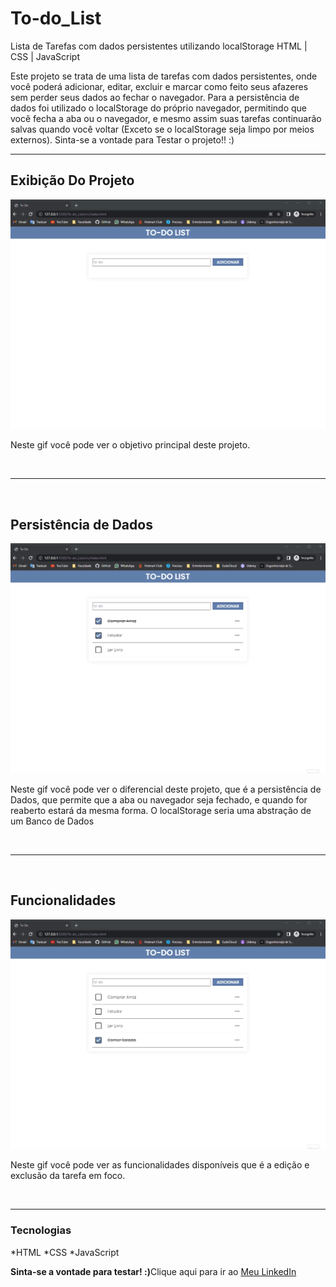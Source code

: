 # To-do_List
 
<p>Lista de Tarefas com dados persistentes utilizando localStorage HTML | CSS | JavaScript</p>

<p>Este projeto se trata de uma lista de tarefas com dados persistentes, onde você poderá adicionar, editar, excluir e marcar como feito seus afazeres sem perder seus dados ao fechar o navegador. Para a persistência de dados foi utilizado o localStorage do próprio navegador, permitindo que você fecha a aba ou o navegador, e mesmo assim suas tarefas continuarão salvas quando você voltar (Exceto se o localStorage seja limpo por meios externos). Sinta-se a vontade para Testar o projeto!! :)</p>

<hr>

<h2>Exibição Do Projeto</h2>
<img src="./Images/gifs/exibicaoTo-do.gif">
<p>Neste gif você pode ver o objetivo principal deste projeto.</p>
<br>
<hr>
<br>
<h2>Persistência de Dados</h2>
<img src="./Images/gifs/persistenciaDados.gif">
<p>Neste gif você pode ver o diferencial deste projeto, que é a persistência de Dados, que permite que a aba ou navegador seja fechado, e quando for reaberto estará da mesma forma. O localStorage seria uma abstração de um Banco de Dados</p>
<br>
<hr>
<br>
<h2>Funcionalidades</h2>
<img src="./Images/gifs/funcoes.gif">
<p>Neste gif você pode ver as funcionalidades disponíveis que é a edição e exclusão da tarefa em foco.</p>
<br>
<hr>
<h3>Tecnologias</h3>
*HTML
*CSS
*JavaScript

<p><b>Sinta-se a vontade para testar! :)</b>Clique aqui para ir ao <a href="https://www.linkedin.com/in/vin%C3%ADcius-gonzaga-guilherme-9a65a722a/">Meu LinkedIn</a></p>